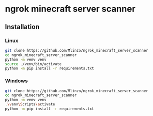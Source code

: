 # ngrok minecraft server scanner
## Installation
### Linux
```bash
git clone https://github.com/Mlinzo/ngrok_minecraft_server_scanner
cd ngrok_minecraft_server_scanner
python -m venv venv
source ./venv/bin/activate
python -m pip install -r requirements.txt
```

### Windows
```bash
git clone https://github.com/Mlinzo/ngrok_minecraft_server_scanner
cd ngrok_minecraft_server_scanner
python -m venv venv
.\venv\Scripts\activate
python -m pip install -r requirements.txt
```
